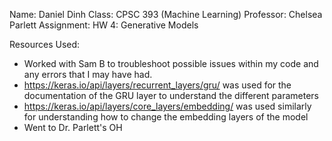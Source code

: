 Name: Daniel Dinh
Class: CPSC 393 (Machine Learning)
Professor: Chelsea Parlett
Assignment: HW 4: Generative Models

Resources Used:
- Worked with Sam B to troubleshoot possible issues within my code and any errors that I may have had.
- https://keras.io/api/layers/recurrent_layers/gru/ was used for the documentation of the GRU layer to understand the different parameters
- https://keras.io/api/layers/core_layers/embedding/ was used similarly for understanding how to change the embedding layers of the model
- Went to Dr. Parlett's OH
